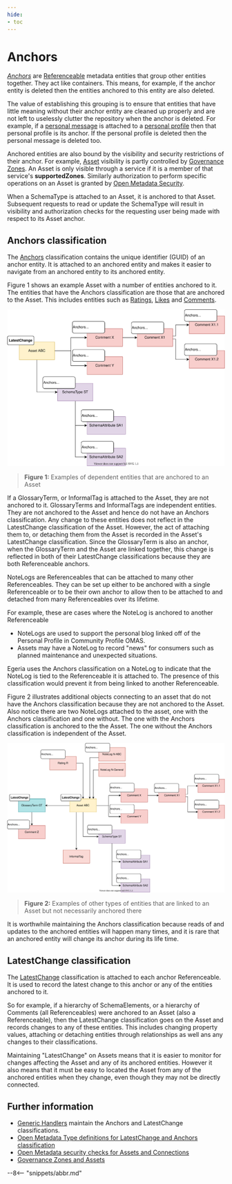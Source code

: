 ```yaml
---
hide:
- toc
---
```


<!-- SPDX-License-Identifier: CC-BY-4.0 -->
<!-- Copyright Contributors to the ODPi Egeria project. -->

# Anchors

*[Anchors](/egeria-docs/concepts/anchor)* are [Referenceable](/egeria-docs/concepts/referenceable) metadata entities that group other entities together.  They act like containers.  This means, for example, if the anchor entity is deleted then the entities anchored to this entity are also deleted.  

The value of establishing this grouping is to ensure that entities that have little meaning without their anchor entity are cleaned up properly and are not left to uselessly clutter the repository when the anchor is deleted. For example, if a [personal message](/egeria-docs/concepts/personal-message) is attached to a [personal profile](/egeria-docs/concepts/personal-profile) then that personal profile is its anchor.  If the personal profile is deleted then the personal message is deleted too.

Anchored entities are also bound by the visibility and security restrictions of their anchor.  For example, [Asset](/egeria-docs/concepts/asset) visibility is partly controlled by [Governance Zones](/egeria-docs/features/governance-zoning/overview). An Asset is only visible through a service if it is a member of that service's **supportedZones**.  Similarly authorization to perform specific operations on an Asset is granted by [Open Metadata Security](/egeria-docs/features/metadata-security/overview).

When a SchemaType is attached to an Asset, it is anchored to that Asset. Subsequent requests to read or update the SchemaType will result in visibility and authorization checks for the requesting user being made with respect to its Asset anchor.


## Anchors classification

The [Anchors](/egeria-docs/types/0/0010-Basic-Model/#Anchors) classification contains the unique identifier (GUID) of an anchor entity.  It is attached to an anchored entity and makes it easier to navigate from an anchored entity to its anchored entity.

Figure 1 shows an example Asset with a number of entities anchored to it. The entities that have the Anchors classification are those that are anchored to the Asset.
This includes entities such as [Ratings](/egeria-docs/concepts/review), [Likes](/egeria-docs/concepts/like) and [Comments](/egeria-docs/concepts/comment).

![Figure 1](anchors-classifications-on-dependant-objects.svg)
> **Figure 1:** Examples of dependent entities that are anchored to an Asset

If a GlossaryTerm, or InformalTag is attached to the Asset, they are not anchored to it. GlossaryTerms and InformalTags are independent entities. They are not anchored to the Asset and hence do not have an Anchors classification. Any change to these entities does not reflect in the LatestChange classification of the Asset. However, the act of attaching them to, or detaching them from the Asset is recorded in the Asset's LatestChange classification.  Since the GlossaryTerm is also an anchor, when the GlossaryTerm and the Asset are linked together, this change is reflected in both of their LatestChange classifications because they are both Referenceable anchors.

NoteLogs are Referenceables that can be attached to many other Referenceables. They can be set up either to be anchored with a single Referenceable or to be their own anchor to allow then to be attached to and detached from many Referenceables over its lifetime.

For example, these are cases where the NoteLog is anchored to another Referenceable

- NoteLogs are used to support the personal blog linked off of the Personal Profile in Community Profile OMAS.
- Assets may have a NoteLog to record "news" for consumers such as planned maintenance and unexpected situations.

Egeria uses the Anchors classification on a NoteLog to indicate that the NoteLog is tied to the Referenceable it is attached to.  The presence of this classification would prevent it from being linked to another Referenceable.

Figure 2 illustrates additional objects connecting to an asset that do not have the Anchors classification because they are not anchored to the Asset. Also notice there are two NoteLogs attached to the asset, one with the Anchors classification and one without. The one with the Anchors classification is anchored to the the Asset. The one without the Anchors classification is independent of the Asset.

![Figure 2](anchors-classifications-on-attached-objects.svg)
> **Figure 2:** Examples of other types of entities that are linked to an Asset but not necessarily anchored there

It is worthwhile maintaining the Anchors classification because reads of and updates to the anchored entities will happen many times, and it is rare that an anchored entity will change its anchor during its life time.

## LatestChange classification

The [LatestChange](/egeria-docs/types/0/0011-Managing-Referenceables/#LatestChange) classification is attached to each anchor Referenceable. It is used to record the latest change to this anchor or any of the entities anchored to it.

So for example, if a hierarchy of SchemaElements, or a hierarchy of Comments (all Referenceables) were anchored to an Asset (also a Referenceable), then the LatestChange classification goes on the Asset and records changes to any of these entities. This includes changing property values, attaching or detaching entities through relationships as well ans any changes to their classifications.

Maintaining "LatestChange" on Assets means that it is easier to monitor for changes affecting the Asset and any of its anchored entities. However it also means that it must be easy to located the Asset from any of the anchored entities when they change, even though they may not be directly connected.

## Further information

- [Generic Handlers](/egeria-docs/services/generic-handlers) maintain the Anchors and LatestChange classifications.
- [Open Metadata Type definitions for LatestChange and Anchors classification](/egeria-docs/types/0/0011-Managing-Referenceables)
- [Open Metadata security checks for Assets and Connections](/egeria-docs/features/metadata-security/overview)
- [Governance Zones and Assets](/egeria-docs/features/governance-zoning/overview)


--8<-- "snippets/abbr.md"
